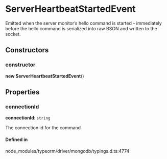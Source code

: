 # ServerHeartbeatStartedEvent

Emitted when the server monitor’s hello command is started - immediately before
the hello command is serialized into raw BSON and written to the socket.

## Constructors

### constructor

**new ServerHeartbeatStartedEvent**()

## Properties

### connectionId

 **connectionId**: `string`

The connection id for the command

#### Defined in

node_modules/typeorm/driver/mongodb/typings.d.ts:4774
